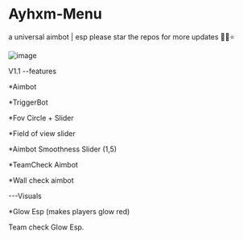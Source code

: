 # Ayhxm-Menu
a universal aimbot | esp 
please star the repos for more updates 🙏💙⭐

![image](https://github.com/user-attachments/assets/2453ff01-6338-46c1-a935-8192822d41f5)

V1.1 --features

*Aimbot

*TriggerBot

*Fov Circle + Slider

*Field of view slider

*Aimbot Smoothness Slider (1,5)

*TeamCheck Aimbot

*Wall check aimbot

---Visuals

*Glow Esp (makes players glow red)

Team check Glow Esp.
